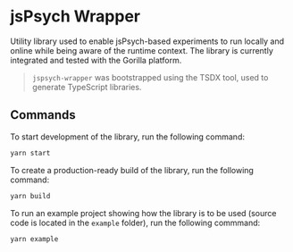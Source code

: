 # jsPsych Wrapper

Utility library used to enable jsPsych-based experiments to run locally and online while being aware of the runtime context. The library is currently integrated and tested with the Gorilla platform.

> `jspsych-wrapper` was bootstrapped using the TSDX tool, used to generate TypeScript libraries.

## Commands

To start development of the library, run the following command:

```bash
yarn start
```

To create a production-ready build of the library, run the following command:

```bash
yarn build
```

To run an example project showing how the library is to be used (source code is located in the `example` folder), run the following commmand:

```bash
yarn example
```
